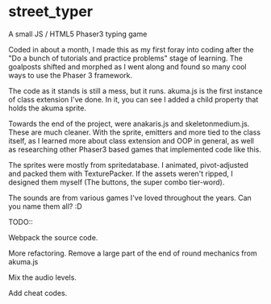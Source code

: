 # street_typer
A small JS / HTML5 Phaser3 typing game

Coded in about a month, I made this as my first foray into coding after the "Do a bunch of tutorials and practice problems" stage of learning. The goalposts shifted and morphed as I went along and found so many cool ways to use the Phaser 3 framework.

The code as it stands is still a mess, but it runs. akuma.js is the first instance of class extension I've done. In it, you can see I added a child property that holds the akuma sprite.

Towards the end of the project, were anakaris.js and skeletonmedium.js. These are much cleaner. With the sprite, emitters and more tied to the class itself, as I learned more about class extension and OOP in general, as well as researching other Phaser3 based games that implemented code like this.

The sprites were mostly from spritedatabase. I animated, pivot-adjusted and packed them with TexturePacker. If the assets weren't ripped, I designed them myself (The buttons, the super combo tier-word).

The sounds are from various games I've loved throughout the years. Can you name them all? :D

TODO:: 

Webpack the source code.

More refactoring. Remove a large part of the end of round mechanics from akuma.js

Mix the audio levels.

Add cheat codes.

